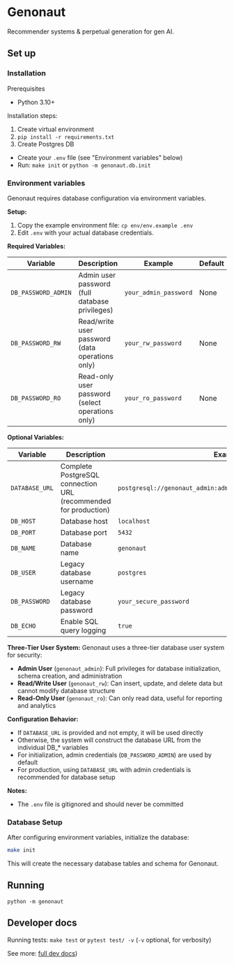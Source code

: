 # Genonaut
Recommender systems &amp; perpetual generation for gen AI.

## Set up
### Installation
Prerequisites
  - Python 3.10+

Installation steps:
1. Create virtual environment  
2. `pip install -r requirements.txt`
3. Create Postgres DB
  - Create your `.env` file (see "Environment variables" below)
  - Run: `make init` or `python -m genonaut.db.init`

### Environment variables
Genonaut requires database configuration via environment variables. 

**Setup:**
1. Copy the example environment file: `cp env/env.example .env`
2. Edit `.env` with your actual database credentials.

**Required Variables:**

| Variable            | Description                                      | Example               | Default |
|---------------------|--------------------------------------------------|-----------------------|---------|
| `DB_PASSWORD_ADMIN` | Admin user password (full database privileges)   | `your_admin_password` | None    |
| `DB_PASSWORD_RW`    | Read/write user password (data operations only)  | `your_rw_password`    | None    |
| `DB_PASSWORD_RO`    | Read-only user password (select operations only) | `your_ro_password`    | None    |

**Optional Variables:**

| Variable       | Description                                                     | Example                                                          | Default     |
|----------------|-----------------------------------------------------------------|------------------------------------------------------------------|-------------|
| `DATABASE_URL` | Complete PostgreSQL connection URL (recommended for production) | `postgresql://genonaut_admin:admin_pass@localhost:5432/genonaut` | None        |
| `DB_HOST`      | Database host                                                   | `localhost`                                                      | `localhost` |
| `DB_PORT`      | Database port                                                   | `5432`                                                           | `5432`      |
| `DB_NAME`      | Database name                                                   | `genonaut`                                                       | `genonaut`  |
| `DB_USER`      | Legacy database username                                        | `postgres`                                                       | `postgres`  |
| `DB_PASSWORD`  | Legacy database password                                        | `your_secure_password`                                           | None        |
| `DB_ECHO`      | Enable SQL query logging                                        | `true`                                                           | `false`     |

**Three-Tier User System:**
Genonaut uses a three-tier database user system for security:
- **Admin User** (`genonaut_admin`): Full privileges for database initialization, schema creation, and administration
- **Read/Write User** (`genonaut_rw`): Can insert, update, and delete data but cannot modify database structure
- **Read-Only User** (`genonaut_ro`): Can only read data, useful for reporting and analytics

**Configuration Behavior:**
- If `DATABASE_URL` is provided and not empty, it will be used directly
- Otherwise, the system will construct the database URL from the individual DB_* variables
- For initialization, admin credentials (`DB_PASSWORD_ADMIN`) are used by default
- For production, using `DATABASE_URL` with admin credentials is recommended for database setup

**Notes:**
- The `.env` file is gitignored and should never be committed

### Database Setup

After configuring environment variables, initialize the database:

```bash
make init
```

This will create the necessary database tables and schema for Genonaut.

## Running
`python -m genonaut`

## Developer docs
Running tests:
`make test` or `pytest test/ -v` (`-v` optional, for verbosity) 

See more: [full dev docs](docs/developer.md))
